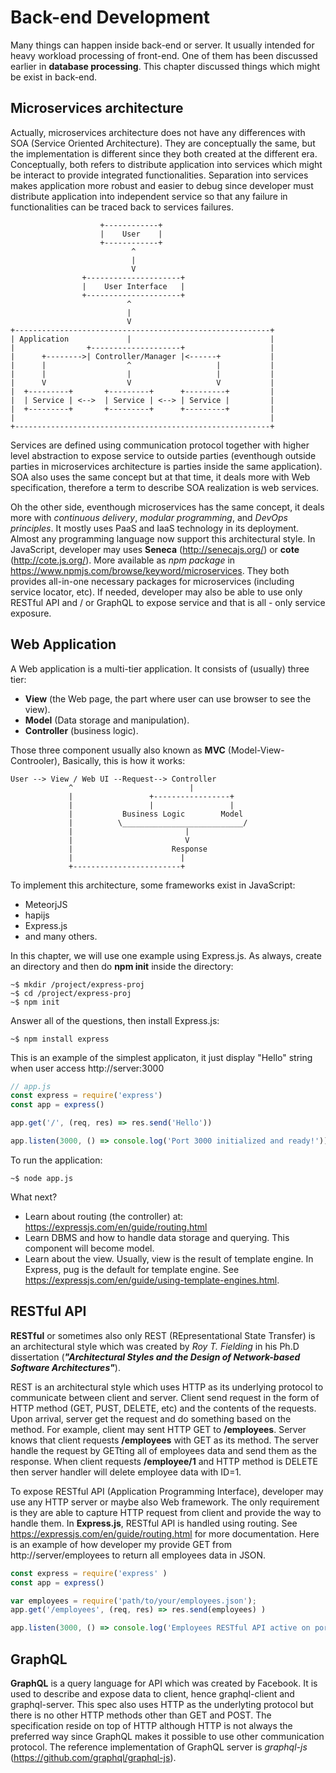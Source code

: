 # Back-end Development

Many things can happen inside back-end or server. It usually intended for heavy workload processing of front-end. One of them has been discussed earlier in __database processing__. This chapter discussed things which might be exist in back-end.

## Microservices architecture

Actually, microservices architecture does not have any differences with SOA (Service Oriented Architecture). They are conceptually the same, but the implementation is different since they both created at the different era. Conceptually, both refers to distribute application into services which might be interact to provide integrated functionalities. Separation into services makes application more robust and easier to debug since developer must distribute application into independent service so that any failure in functionalities can be traced back to services failures.

```
                    +------------+
                    |    User    |
                    +------------+
                           ^
                           |
                           V
                +---------------------+
                |    User Interface   |
                +---------------------+
                          ^
                          |
                          V
+---------------------------------------------------------+
| Application             |                               |
|                +--------------------+                   |
|      +-------->| Controller/Manager |<------+           |
|      |                  ^                   |           |
|      |                  |                   |           |
|      V                  V                   V           |
|  +---------+       +---------+      +---------+         |
|  | Service | <-->  | Service | <--> | Service |         |
|  +---------+       +---------+      +---------+         |
|                                                         |
+---------------------------------------------------------+
```

Services are defined using communication protocol together with higher level abstraction to expose service to outside parties (eventhough outside parties in microservices architecture is parties inside the same application). SOA also uses the same concept but at that time, it deals more with Web specification, therefore a term to describe SOA realization is web services.

Oh the other side, eventhough microservices has the same concept, it deals more with _continuous delivery_, _modular programming_, and _DevOps principles_. It mostly uses PaaS and IaaS technology in its deployment. Almost any programming language now support this architectural style. In JavaScript, developer may uses __Seneca__ (http://senecajs.org/) or __cote__ (http://cote.js.org/). More available as _npm package_ in https://www.npmjs.com/browse/keyword/microservices. They both provides all-in-one necessary packages for microservices (including service locator, etc). If needed, developer may also be able to use only RESTful API and / or GraphQL to expose service and that is all - only service exposure.

## Web Application

A Web application is a multi-tier application. It consists of (usually) three tier:
- __View__ (the Web page, the part where user can use browser to see the view).
- __Model__ (Data storage and manipulation).
- __Controller__ (business logic).

Those three component usually also known as __MVC__ (Model-View-Controoler), Basically, this is how it works:

```
User --> View / Web UI --Request--> Controller
             ^                          |
             |                 +-----------------+
             |                 |                 |
             |           Business Logic        Model
             |          \___________________________/
             |                         |
             |                         V
             |                      Response
             |                        |
             +------------------------+
```

To implement this architecture, some frameworks exist in JavaScript:
- MeteorjJS
- hapijs
- Express.js
- and many others.

In this chapter, we will use one example using Express.js. As always, create an directory and then do __npm init__ inside the directory:

```
~$ mkdir /project/express-proj
~$ cd /project/express-proj
~$ npm init
```

Answer all of the questions, then install Express.js:

    ~$ npm install express

This is an example of the simplest applicaton, it just display "Hello" string when user access http://server:3000

```js
// app.js
const express = require('express')
const app = express()

app.get('/', (req, res) => res.send('Hello'))

app.listen(3000, () => console.log('Port 3000 initialized and ready!'))
```

To run the application:

    ~$ node app.js

What next?

- Learn about routing (the controller) at: https://expressjs.com/en/guide/routing.html
- Learn DBMS and how to handle data storage and querying. This component will become model.
- Learn about the view. Usually, view is the result of template engine. In Express, pug is the default for template engine. See https://expressjs.com/en/guide/using-template-engines.html.

## RESTful API

__RESTful__ or sometimes also only REST (REpresentational State Transfer) is an architectural style which was created by _Roy T. Fielding_ in his Ph.D dissertation (___"Architectural Styles and the Design of Network-based Software Architectures"___).

REST is an architectural style which uses HTTP as its underlying protocol to communicate between client and server. Client send request in the form of HTTP method (GET, PUST, DELETE, etc) and the contents of the requests. Upon arrival, server get the request and do something based on the method. For example, client may sent HTTP GET to __/employees__. Server knows that client requests __/employees__ with GET as its method. The server handle the request by GETting all of employees data and send them as the response. When client requests __/employee/1__ and HTTP method is DELETE then server handler will delete employee data with ID=1.

To expose RESTful API (Application Programming Interface), developer may use any HTTP server or maybe also Web framework. The only requirement is they are able to capture HTTP request from client and provide the way to handle them. In __Express.js__, RESTful API is handled using routing. See https://expressjs.com/en/guide/routing.html for more documentation. Here is an example of how developer my provide GET from http://server/employees to return all employees data in JSON.

```js
const express = require('express' )
const app = express()

var employees = require('path/to/your/employees.json');
app.get('/employees', (req, res) => res.send(employees) )

app.listen(3000, () => console.log('Employees RESTful API active on port 3000!'))
```

## GraphQL

__GraphQL__ is a query language for API which was created by Facebook. It is used to describe and expose data to client, hence graphql-client and graphql-server. This spec also uses HTTP as the underlyting protocol but there is no other HTTP methods other than GET and POST. The specification reside on top of HTTP although HTTP is not always the preferred way since GraphQL makes it possible to use other communication protocol. The reference implementation of GraphQL server is _graphql-js_ (https://github.com/graphql/graphql-js).